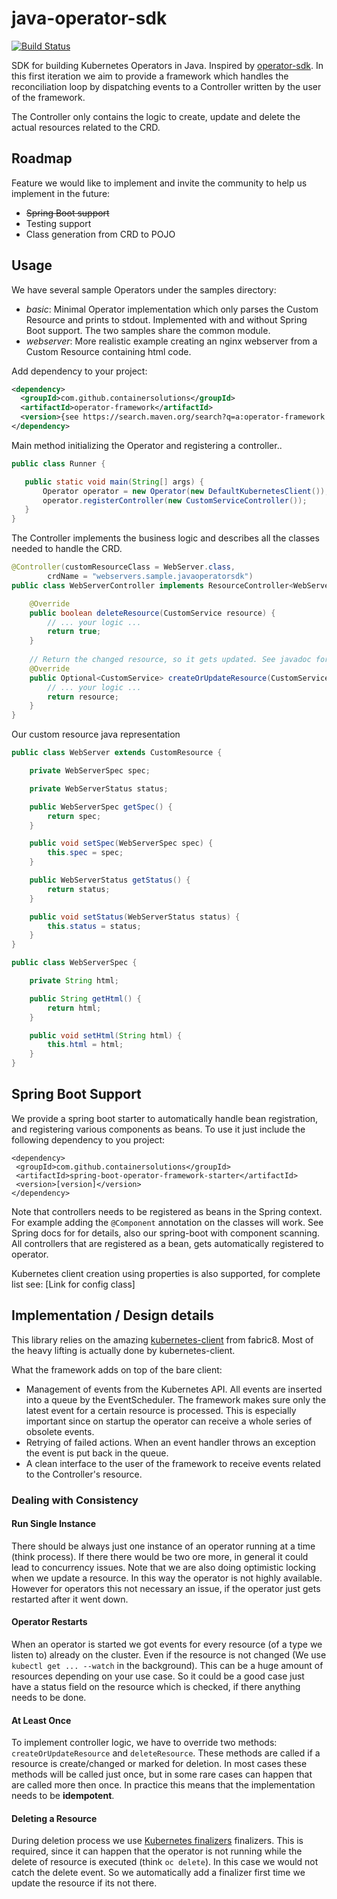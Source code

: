 # java-operator-sdk
[![Build Status](https://travis-ci.org/ContainerSolutions/java-operator-sdk.svg?branch=master)](https://travis-ci.org/ContainerSolutions/java-operator-sdk)

SDK for building Kubernetes Operators in Java. Inspired by [operator-sdk](https://github.com/operator-framework/operator-sdk).
In this first iteration we aim to provide a framework which handles the reconciliation loop by dispatching events to
a Controller written by the user of the framework.

The Controller only contains the logic to create, update and delete the actual resources related to the CRD.

## Roadmap

Feature we would like to implement and invite the community to help us implement in the future:

* ~~Spring Boot support~~
* Testing support
* Class generation from CRD to POJO

## Usage

We have several sample Operators under the samples directory:
* *basic*: Minimal Operator implementation which only parses the Custom Resource and prints to stdout.
Implemented with and without Spring Boot support. The two samples share the common module.
* *webserver*: More realistic example creating an nginx webserver from a Custom Resource containing html code.

Add dependency to your project:

```xml
<dependency>
  <groupId>com.github.containersolutions</groupId>
  <artifactId>operator-framework</artifactId>
  <version>{see https://search.maven.org/search?q=a:operator-framework for latest version}</version>
</dependency>
```

Main method initializing the Operator and registering a controller..

```java
public class Runner {

   public static void main(String[] args) {
       Operator operator = new Operator(new DefaultKubernetesClient());
       operator.registerController(new CustomServiceController());
   }
}
```

The Controller implements the business logic and describes all the classes needed to handle the CRD.

```java
@Controller(customResourceClass = WebServer.class,
        crdName = "webservers.sample.javaoperatorsdk")
public class WebServerController implements ResourceController<WebServer> {

    @Override
    public boolean deleteResource(CustomService resource) {
        // ... your logic ...
        return true;
    }
    
    // Return the changed resource, so it gets updated. See javadoc for details.
    @Override
    public Optional<CustomService> createOrUpdateResource(CustomService resource) {
        // ... your logic ...
        return resource;
    }
}
```

Our custom resource java representation

```java
public class WebServer extends CustomResource {

    private WebServerSpec spec;

    private WebServerStatus status;

    public WebServerSpec getSpec() {
        return spec;
    }

    public void setSpec(WebServerSpec spec) {
        this.spec = spec;
    }

    public WebServerStatus getStatus() {
        return status;
    }

    public void setStatus(WebServerStatus status) {
        this.status = status;
    }
}

public class WebServerSpec {

    private String html;

    public String getHtml() {
        return html;
    }

    public void setHtml(String html) {
        this.html = html;
    }
}
```

## Spring Boot Support

We provide a spring boot starter to automatically handle bean registration, and registering various components as beans. 
To use it just include the following dependency to you project: 

```
<dependency>
 <groupId>com.github.containersolutions</groupId>
 <artifactId>spring-boot-operator-framework-starter</artifactId>
 <version>[version]</version>
</dependency>
```

Note that controllers needs to be registered as beans in the Spring context. For example adding the `@Component` annotation
on the classes will work.
See Spring docs for for details, also our spring-boot with component scanning. 
All controllers that are registered as a bean, gets automatically registered to operator. 
 
Kubernetes client creation using properties is also supported, for complete list see: [Link for config class]  


## Implementation / Design details

This library relies on the amazing [kubernetes-client](https://github.com/fabric8io/kubernetes-client) from fabric8. 
Most of the heavy lifting is actually done by kubernetes-client.

What the framework adds on top of the bare client:
* Management of events from the Kubernetes API. All events are inserted into a queue by the EventScheduler. The 
framework makes sure only the latest event for a certain resource is processed. This is especially important since
on startup the operator can receive a whole series of obsolete events.
* Retrying of failed actions. When an event handler throws an exception the event is put back in the queue.
* A clean interface to the user of the framework to receive events related to the Controller's resource.

### Dealing with Consistency 

#### Run Single Instance

There should be always just one instance of an operator running at a time (think process). If there there would be 
two ore more, in general it could lead to concurrency issues. Note that we are also doing optimistic locking when we update a resource.
In this way the operator is not highly available. However for operators this not necessary an issue, 
if the operator just gets restarted after it went down. 

#### Operator Restarts

When an operator is started we got events for every resource (of a type we listen to) already on the cluster. Even if the resource is not changed 
(We use `kubectl get ... --watch` in the background). This can be a huge amount of resources depending on your use case.
So it could be a good case just have a status field on the resource which is checked, if there anything needs to be done.

#### At Least Once

To implement controller logic, we have to override two methods: `createOrUpdateResource` and `deleteResource`. 
These methods are called if a resource is create/changed or marked for deletion. In most cases these methods will be
called just once, but in some rare cases can happen that are called more then once. In practice this means that the 
implementation needs to be **idempotent**.    

#### Deleting a Resource

During deletion process we use [Kubernetes finalizers](https://kubernetes.io/docs/tasks/access-kubernetes-api/custom-resources/custom-resource-definitions/#finalizers 
"Kubernetes docs") finalizers. This is required, since it can happen that the operator is not running while the delete 
of resource is executed (think `oc delete`). In this case we would not catch the delete event. So we automatically add a
finalizer first time we update the resource if its not there. 
